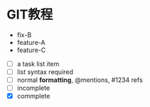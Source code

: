 # GIT教程
- fix-B
- feature-A
- feature-C
- [ ] a task list item
- [ ] list syntax required
- [ ] normal **formatting**, @mentions, #1234 refs
- [ ] incomplete
- [x] commplete
